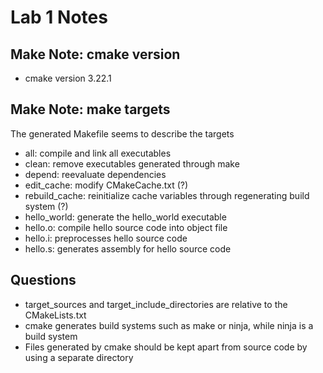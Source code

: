 # Lab 1 Notes
## Make Note: cmake version
- cmake version 3.22.1
## Make Note: make targets
The generated Makefile seems to describe the targets
- all: compile and link all executables
- clean: remove executables generated through make
- depend: reevaluate dependencies
- edit_cache: modify CMakeCache.txt (?)
- rebuild_cache: reinitialize cache variables through regenerating build system (?)
- hello_world: generate the hello_world executable
- hello.o: compile hello source code into object file
- hello.i: preprocesses hello source code
- hello.s: generates assembly for hello source code
## Questions
- target_sources and target_include_directories are relative to the CMakeLists.txt
- cmake generates build systems such as make or ninja, while ninja is a build system
- Files generated by cmake should be kept apart from source code by using a separate directory
